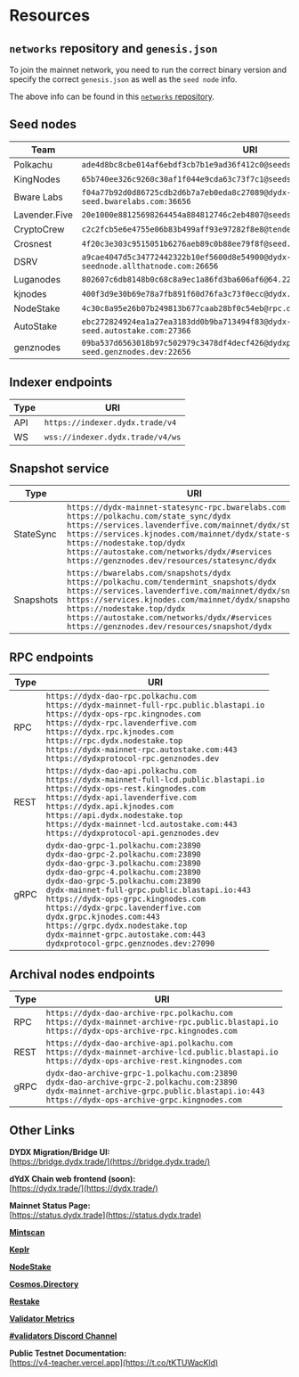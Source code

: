 # Resources

## `networks` repository and `genesis.json`

To join the mainnet network, you need to run the correct binary version and specify the correct `genesis.json` as well as the `seed node` info.

The above info can be found in this [`networks` repository](https://github.com/dydxopsdao/networks).


## Seed nodes
| Team           |  URI                                                                                  |
|----------------|---------------------------------------------------------------------------------------|
| Polkachu       | `ade4d8bc8cbe014af6ebdf3cb7b1e9ad36f412c0@seeds.polkachu.com:23856`                   |
| KingNodes      | `65b740ee326c9260c30af1f044e9cda63c73f7c1@seeds.kingnodes.net:23856`                  |
| Bware Labs     | `f04a77b92d0d86725cdb2d6b7a7eb0eda8c27089@dydx-mainnet-seed.bwarelabs.com:36656`      |
| Lavender.Five  | `20e1000e88125698264454a884812746c2eb4807@seeds.lavenderfive.com:23856`               |
| CryptoCrew     | `c2c2fcb5e6e4755e06b83b499aff93e97282f8e8@tenderseed.ccvalidators.com:26401`          |
| Crosnest       | `4f20c3e303c9515051b6276aeb89c0b88ee79f8f@seed.dydx.cros-nest.com:26656`              |
| DSRV           | `a9cae4047d5c34772442322b10ef5600d8e54900@dydx-mainnet-seednode.allthatnode.com:26656`|
| Luganodes      | `802607c6db8148b0c68c8a9ec1a86fd3ba606af6@64.227.38.88:26656`                         |
| kjnodes        | `400f3d9e30b69e78a7fb891f60d76fa3c73f0ecc@dydx.rpc.kjnodes.com:17059`                 |
| NodeStake      | `4c30c8a95e26b07b249813b677caab28bf0c54eb@rpc.dydx.nodestake.top:666`                 |
| AutoStake      | `ebc272824924ea1a27ea3183dd0b9ba713494f83@dydx-mainnet-seed.autostake.com:27366`      |
| genznodes      | `09ba537d6563018b97c502979c3478df4decf426@dydxprotocol-seed.genznodes.dev:22656`      |


## Indexer endpoints
| Type  | URI                              |
|-------|----------------------------------|
| API   | `https://indexer.dydx.trade/v4`  |
| WS    | `wss://indexer.dydx.trade/v4/ws` |


## Snapshot service
| Type      | URI                                                    |
|-----------|--------------------------------------------------------|
| StateSync | `https://dydx-mainnet-statesync-rpc.bwarelabs.com` <br> `https://polkachu.com/state_sync/dydx` <br> `https://services.lavenderfive.com/mainnet/dydx/statesync` <br> `https://services.kjnodes.com/mainnet/dydx/state-sync` <br> `https://nodestake.top/dydx` <br> `https://autostake.com/networks/dydx/#services` <br> `https://genznodes.dev/resources/statesync/dydx` |
| Snapshots | `https://bwarelabs.com/snapshots/dydx` <br> `https://polkachu.com/tendermint_snapshots/dydx` <br> `https://services.lavenderfive.com/mainnet/dydx/snapshot` <br> `https://services.kjnodes.com/mainnet/dydx/snapshot` <br> `https://nodestake.top/dydx`  <br> `https://autostake.com/networks/dydx/#services` <br> `https://genznodes.dev/resources/snapshot/dydx` |


## RPC endpoints
| Type  | URI                                                                                       |
|-------|-------------------------------------------------------------------------------------------|
| RPC   | `https://dydx-dao-rpc.polkachu.com` <br> `https://dydx-mainnet-full-rpc.public.blastapi.io` <br> `https://dydx-ops-rpc.kingnodes.com` <br> `https://dydx-rpc.lavenderfive.com` <br> `https://dydx.rpc.kjnodes.com` <br> `https://rpc.dydx.nodestake.top` <br> `https://dydx-mainnet-rpc.autostake.com:443` <br> `https://dydxprotocol-rpc.genznodes.dev` |
| REST  | `https://dydx-dao-api.polkachu.com` <br> `https://dydx-mainnet-full-lcd.public.blastapi.io` <br> `https://dydx-ops-rest.kingnodes.com` <br> `https://dydx-api.lavenderfive.com` <br> `https://dydx.api.kjnodes.com` <br> `https://api.dydx.nodestake.top` <br> `https://dydx-mainnet-lcd.autostake.com:443` <br> `https://dydxprotocol-api.genznodes.dev` |
| gRPC  | `dydx-dao-grpc-1.polkachu.com:23890` <br> `dydx-dao-grpc-2.polkachu.com:23890` <br> `dydx-dao-grpc-3.polkachu.com:23890` <br> `dydx-dao-grpc-4.polkachu.com:23890` <br> `dydx-dao-grpc-5.polkachu.com:23890` <br> `dydx-mainnet-full-grpc.public.blastapi.io:443` <br> `https://dydx-ops-grpc.kingnodes.com` <br> `https://dydx-grpc.lavenderfive.com` <br> `dydx.grpc.kjnodes.com:443` <br> `https://grpc.dydx.nodestake.top` <br> `dydx-mainnet-grpc.autostake.com:443` <br> `dydxprotocol-grpc.genznodes.dev:27090` |


## Archival nodes endpoints
| Type  | URI                                                                                       |
|-------|-------------------------------------------------------------------------------------------|
| RPC   | `https://dydx-dao-archive-rpc.polkachu.com` <br> `https://dydx-mainnet-archive-rpc.public.blastapi.io` <br> `https://dydx-ops-archive-rpc.kingnodes.com` |
| REST  | `https://dydx-dao-archive-api.polkachu.com` <br> `https://dydx-mainnet-archive-lcd.public.blastapi.io` <br> `https://dydx-ops-archive-rest.kingnodes.com` |
| gRPC  | `dydx-dao-archive-grpc-1.polkachu.com:23890` <br> `dydx-dao-archive-grpc-2.polkachu.com:23890` <br> `dydx-mainnet-archive-grpc.public.blastapi.io:443` <br> `https://dydx-ops-archive-grpc.kingnodes.com` |


## Other Links

**DYDX Migration/Bridge UI:**\
[https://bridge.dydx.trade/](https://bridge.dydx.trade/)

**dYdX Chain web frontend (soon):**\
[https://dydx.trade/](https://dydx.trade/)

**Mainnet Status Page:**\
[https://status.dydx.trade](https://status.dydx.trade)

**[Mintscan](https://www.mintscan.io/dydx)**

**[Keplr](https://wallet.keplr.app/chains/dydx)**

**[NodeStake](https://explorer.nodestake.top/dydx)**

**[Cosmos.Directory](https://cosmos.directory/dydx)**

**[Restake](https://restake.app/dydx)**

**[Validator Metrics](https://p.ap1.datadoghq.com/sb/610e1836-51dd-11ee-a995-da7ad0900009-78607847ff8632d8a96737ed3437f40c)**

**[#validators Discord Channel](https://discord.com/channels/724804754382782534/1029585380170805379)**

**Public Testnet Documentation:**\
[https://v4-teacher.vercel.app](https://t.co/tKTUWacKld)
